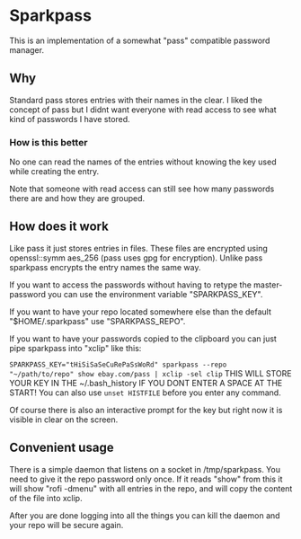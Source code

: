 # Sparkpass
This is an implementation of a somewhat "pass" compatible password manager.

## Why
Standard pass stores entries with their names in the clear. I liked the concept of pass but I didnt want everyone with read access to see 
what kind of passwords I have stored.

### How is this better
No one can read the names of the entries without knowing the key used while creating the entry.

Note that someone with read access can still see how many passwords there are and how they are grouped.

## How does it work
Like pass it just stores entries in files. These files are encrypted using openssl::symm aes_256 (pass uses gpg for encryption). 
Unlike pass sparkpass encrypts the entry names the same way.

If you want to access the passwords without having to retype the master-password you can use the environment variable
"SPARKPASS_KEY".

If you want to have your repo located somewhere else than the default "$HOME/.sparkpass" use "SPARKPASS_REPO".

If you want to have your passwords copied to the clipboard you can just pipe sparkpass into "xclip" like this:  

``` SPARKPASS_KEY="tHiSiSaSeCuRePaSsWoRd" sparkpass --repo "~/path/to/repo" show ebay.com/pass | xclip -sel clip ```
THIS WILL STORE YOUR KEY IN THE ~/.bash_history IF YOU DONT ENTER A SPACE AT THE START!
You can also use ```unset HISTFILE``` before you enter any command.

Of course there is also an interactive prompt for the key but right now it is visible in clear on the screen.

## Convenient usage
There is a simple daemon that listens on a socket in /tmp/sparkpass. You need to give it the repo password only once.
If it reads "show" from this it will show "rofi -dmenu" with all entries in the repo, and will copy the content of the file into xclip.

After you are done logging into all the things you can kill the daemon and your repo will be secure again.